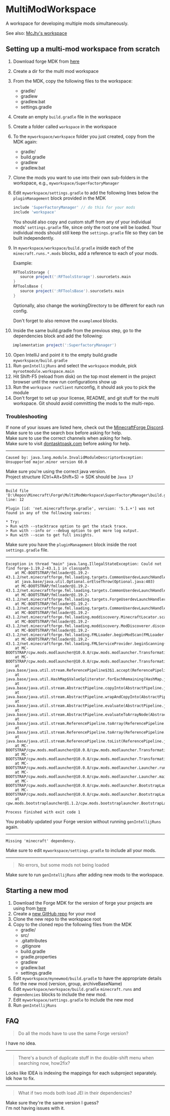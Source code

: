 # MultiModWorkspace

A workspace for developing multiple mods simultaneously.

See also: [McJty's workspace](https://github.com/McJtyMods/MultiWorkspace)

## Setting up a multi-mod workspace from scratch

1. Download forge MDK from [here](https://files.minecraftforge.net/)
2. Create a dir for the multi mod workspace
3. From the MDK, copy the following files to the workspace:
    - gradle/
    - gradlew
    - gradlew.bat
    - settings.gradle
4. Create an empty `build.gradle` file in the workspace
5. Create a folder called `workspace` in the workspace
6. To the `myworkspace/workspace` folder you just created, copy from the MDK again:
    - gradle/
    - build.gradle
    - gradlew
    - gradlew.bat
7. Clone the mods you want to use into their own sub-folders in the workspace, e.g., `myworkspace/SuperFactoryManager`
8. Edit `myworkspace/settings.gradle` to add the following lines below the `pluginManagement` block provided in the MDK

   ```gradle
   include 'SuperFactoryManager' // do this for your mods
   include 'workspace'
   ```

   You should also copy and custom stuff from any of your individual mods' `settings.gradle` file, since only the root one will be loaded.
   Your individual mods should still keep the `settings.gradle` file so they can be built independently.

9. In `myworkspace/workspace/build.gradle` inside each of the `minecraft.runs.*.mods` blocks, add a reference to each of your mods.

   Example:

   ```gradle
   RFToolsStorage {
      source project(':RFToolsStorage').sourceSets.main
   }
   RFToolsBase {
      source project(':RFToolsBase').sourceSets.main
   }
   ```
   
   Optionally, also change the workingDirectory to be different for each run config.
   
   Don't forget to also remove the `examplemod` blocks.

10. Inside the same build.gradle from the previous step, go to the dependencies block and add the following:

   ```gradle
      implementation project(':SuperfactoryManager')
   ```

10. Open IntelliJ and point it to the empty build.gradle `myworkspace/build.gradle`
11. Run `genIntellijRuns` and select the `workspace` module, pick `myrootmodule.workspace.main`
12. Hit Shift-F5 (reload from disk) on the top most element in the project browser until the new run configurations show up
13. Run the `workspace runClient` runconfig, it should ask you to pick the module
14. Don't forget to set up your license, README, and git stuff for the multi workspace. Git should avoid committing the mods to the multi-repo.


### Troubleshooting


If none of your issues are listed here, check out the [MinecraftForge Discord](https://discord.gg/forge).  
Make sure to use the search box before asking for help.  
Make sure to use the correct channels when asking for help.  
Make sure to visit [dontasktoask.com](https://dontasktoask.com/) before asking for help.  


---

`Caused by: java.lang.module.InvalidModuleDescriptorException: Unsupported major.minor version 60.0`

Make sure you're using the correct java version.  
Project structure (Ctrl+Alt+Shift+S) -> SDK should be `Java 17`

---

```log
Build file 'D:\Repos\Minecraft\Forge\MultiModWorkspace\SuperFactoryManager\build.gradle' line: 12

Plugin [id: 'net.minecraftforge.gradle', version: '5.1.+'] was not found in any of the following sources:

* Try:
> Run with --stacktrace option to get the stack trace.
> Run with --info or --debug option to get more log output.
> Run with --scan to get full insights.
```

Make sure you have the `pluginManagement` block inside the root `settings.gradle` file.

---

```log
Exception in thread "main" java.lang.IllegalStateException: Could not find forge-1.19.2-43.1.1 in classpath
	at MC-BOOTSTRAP/fmlloader@1.19.2-43.1.2/net.minecraftforge.fml.loading.targets.CommonUserdevLaunchHandler.lambda$findJarOnClasspath$2(CommonUserdevLaunchHandler.java:46)
	at java.base/java.util.Optional.orElseThrow(Optional.java:403)
	at MC-BOOTSTRAP/fmlloader@1.19.2-43.1.2/net.minecraftforge.fml.loading.targets.CommonUserdevLaunchHandler.findJarOnClasspath(CommonUserdevLaunchHandler.java:46)
	at MC-BOOTSTRAP/fmlloader@1.19.2-43.1.2/net.minecraftforge.fml.loading.targets.ForgeUserdevLaunchHandler.processStreams(ForgeUserdevLaunchHandler.java:17)
	at MC-BOOTSTRAP/fmlloader@1.19.2-43.1.2/net.minecraftforge.fml.loading.targets.CommonUserdevLaunchHandler.getMinecraftPaths(CommonUserdevLaunchHandler.java:34)
	at MC-BOOTSTRAP/fmlloader@1.19.2-43.1.2/net.minecraftforge.fml.loading.moddiscovery.MinecraftLocator.scanMods(MinecraftLocator.java:36)
	at MC-BOOTSTRAP/fmlloader@1.19.2-43.1.2/net.minecraftforge.fml.loading.moddiscovery.ModDiscoverer.discoverMods(ModDiscoverer.java:74)
	at MC-BOOTSTRAP/fmlloader@1.19.2-43.1.2/net.minecraftforge.fml.loading.FMLLoader.beginModScan(FMLLoader.java:166)
	at MC-BOOTSTRAP/fmlloader@1.19.2-43.1.2/net.minecraftforge.fml.loading.FMLServiceProvider.beginScanning(FMLServiceProvider.java:86)
	at MC-BOOTSTRAP/cpw.mods.modlauncher@10.0.8/cpw.mods.modlauncher.TransformationServiceDecorator.runScan(TransformationServiceDecorator.java:112)
	at MC-BOOTSTRAP/cpw.mods.modlauncher@10.0.8/cpw.mods.modlauncher.TransformationServicesHandler.lambda$runScanningTransformationServices$8(TransformationServicesHandler.java:100)
	at java.base/java.util.stream.ReferencePipeline$3$1.accept(ReferencePipeline.java:197)
	at java.base/java.util.HashMap$ValueSpliterator.forEachRemaining(HashMap.java:1779)
	at java.base/java.util.stream.AbstractPipeline.copyInto(AbstractPipeline.java:509)
	at java.base/java.util.stream.AbstractPipeline.wrapAndCopyInto(AbstractPipeline.java:499)
	at java.base/java.util.stream.AbstractPipeline.evaluate(AbstractPipeline.java:575)
	at java.base/java.util.stream.AbstractPipeline.evaluateToArrayNode(AbstractPipeline.java:260)
	at java.base/java.util.stream.ReferencePipeline.toArray(ReferencePipeline.java:616)
	at java.base/java.util.stream.ReferencePipeline.toArray(ReferencePipeline.java:622)
	at java.base/java.util.stream.ReferencePipeline.toList(ReferencePipeline.java:627)
	at MC-BOOTSTRAP/cpw.mods.modlauncher@10.0.8/cpw.mods.modlauncher.TransformationServicesHandler.runScanningTransformationServices(TransformationServicesHandler.java:102)
	at MC-BOOTSTRAP/cpw.mods.modlauncher@10.0.8/cpw.mods.modlauncher.TransformationServicesHandler.initializeTransformationServices(TransformationServicesHandler.java:55)
	at MC-BOOTSTRAP/cpw.mods.modlauncher@10.0.8/cpw.mods.modlauncher.Launcher.run(Launcher.java:87)
	at MC-BOOTSTRAP/cpw.mods.modlauncher@10.0.8/cpw.mods.modlauncher.Launcher.main(Launcher.java:77)
	at MC-BOOTSTRAP/cpw.mods.modlauncher@10.0.8/cpw.mods.modlauncher.BootstrapLaunchConsumer.accept(BootstrapLaunchConsumer.java:26)
	at MC-BOOTSTRAP/cpw.mods.modlauncher@10.0.8/cpw.mods.modlauncher.BootstrapLaunchConsumer.accept(BootstrapLaunchConsumer.java:23)
	at cpw.mods.bootstraplauncher@1.1.2/cpw.mods.bootstraplauncher.BootstrapLauncher.main(BootstrapLauncher.java:141)

Process finished with exit code 1
```

You probably updated your Forge version without running `genIntellijRuns` again.

---

`Missing 'minecraft' dependency.`

Make sure to edit `myworkspace/settings.gradle` to include all your mods.

---

> No errors, but some mods not being loaded

Make sure to run `genIntellijRuns` after adding new mods to the workspace.



## Starting a new mod

1. Download the Forge MDK for the version of forge your projects are using from [here](https://files.minecraftforge.net)
2. Create a [new GitHub repo](https://github.com/new) for your mod
3. Clone the new repo to the workspace root
4. Copy to the cloned repo the following files from the MDK
   - gradle/
   - src/
   - .gitattributes
   - .gitignore
   - build.gradle
   - gradle.properties
   - gradlew
   - gradlew.bat
   - settings.gradle
5. Edit `myworkspace/mynewmod/build.gradle` to have the appropriate details for the new mod (version, group, archiveBaseName)
6. Edit `myworkspace/workspace/build.gradle` `minecraft.runs` and `dependencies` blocks to include the new mod.
7. Edit `myworkspace/settings.gradle` to include the new mod
8. Run `genIntellijRuns`

## FAQ

> Do all the mods have to use the same Forge version?

I have no idea.

---

> There's a bunch of duplicate stuff in the double-shift menu when searching now, how2fix?

Looks like IDEA is indexing the mappings for each subproject separately.  
Idk how to fix.

---

> What if two mods both load JEI in their dependencies?

Make sure they're the same version I guess?  
I'm not having issues with it.